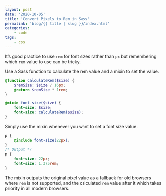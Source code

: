 ```yaml
---
layout: post
date: '2020-10-05'
title: 'Convert Pixels to Rem in Sass'
permalink: 'blog/{{ title | slug }}/index.html'
categories:
    - code
tags:
    - css
---
```


It’s good practice to use `rem` for font sizes rather than `px` but remembering which `rem` value to use can be tricky.

Use a Sass function to calculate the rem value and a mixin to set the value.

```scss
@function calculateRem($size) {
	$remSize: $size / 16px;
	@return $remSize * 1rem;
}

@mixin font-size($size) {
	font-size: $size;
	font-size: calculateRem($size);
}
```

Simply use the mixin whenever you want to set a font size value.

```scss
p {
	@include font-size(22px);
}
/* Output */
p {
	font-size: 22px;
	font-size: 1.375rem;
}
```

The mixin outputs the original pixel value as a fallback for old browsers where `rem` is not supported, and the calculated `rem` value after it which takes priority in all modern browsers.
